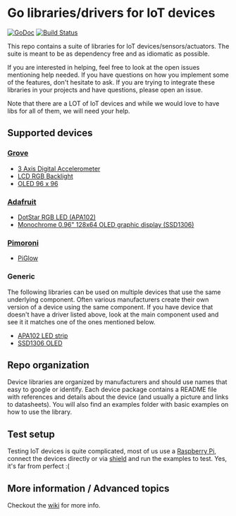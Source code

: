 # Go libraries/drivers for IoT devices

[![GoDoc](http://godoc.org/github.com/goiot/devices?status.svg)](http://godoc.org/github.com/goiot/devices)
[![Build Status](https://travis-ci.org/goiot/devices.svg?branch=master)](https://travis-ci.org/goiot/devices)

This repo contains a suite of libraries for IoT devices/sensors/actuators. The suite is meant to be as dependency free
and as idiomatic as possible.

If you are interested in helping, feel free to look at the open issues mentioning help needed.
If you have questions on how you implement some of the features, don't hesitate to ask. If you are trying to integrate
these libraries in your projects and have questions, please open an issue.

Note that there are a LOT of IoT devices and while we would love to have libs for all of them, we will need your help.

## Supported devices

### [Grove](http://www.seeedstudio.com/wiki/Grove_System)

* [3 Axis Digital Accelerometer](https://github.com/goiot/devices/tree/master/accel3xdigital)
* [LCD RGB Backlight](https://github.com/goiot/devices/tree/master/lcdrgbbacklight)
* [OLED 96 x 96](https://github.com/goiot/devices/tree/master/oled96x96)

### [Adafruit](https://www.adafruit.com/)

* [DotStar RGB LED (APA102)](https://github.com/goiot/devices/tree/master/dotstar)
* [Monochrome 0.96" 128x64 OLED graphic display (SSD1306)](https://github.com/goiot/devices/tree/master/ssd1306)

### [Pimoroni](https://shop.pimoroni.com/)

* [PiGlow](https://github.com/goiot/devices/tree/master/piglow)

### Generic

The following libraries can be used on multiple devices that use the same underlying component.
Often various manufacturers create their own version of a device using the same component.
If you have device that doesn't have a driver listed above, look at the main component used and see
it it matches one of the ones mentioned below.

* [APA102 LED strip](https://github.com/goiot/devices/tree/master/dotstar)
* [SSD1306 OLED](https://github.com/goiot/devices/tree/master/ssd1306)

## Repo organization

Device libraries are organized by manufacturers and should use names that easy to google or identify.
Each device package contains a README file with references and details about the device (and usually a picture and links to datasheets). You will also find an examples folder with basic examples on how to use the library.

## Test setup

Testing IoT devices is quite complicated, most of us use a [Raspberry Pi](https://www.raspberrypi.org/), connect the devices
directly or via [shield](http://www.dexterindustries.com/grovepi/) and run the examples to test. Yes, it's far from perfect :(

## More information / Advanced topics

Checkout the [wiki](https://github.com/goiot/devices/wiki) for more info.
